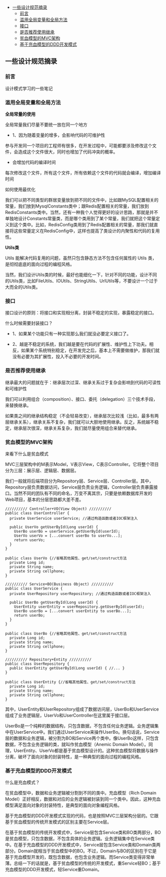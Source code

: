 <!-- START doctoc generated TOC please keep comment here to allow auto update -->
<!-- DON'T EDIT THIS SECTION, INSTEAD RE-RUN doctoc TO UPDATE -->

- [一些设计规范摘录](#%E4%B8%80%E4%BA%9B%E8%AE%BE%E8%AE%A1%E8%A7%84%E8%8C%83%E6%91%98%E5%BD%95)
  - [前言](#%E5%89%8D%E8%A8%80)
  - [滥用全局变量和全局方法](#%E6%BB%A5%E7%94%A8%E5%85%A8%E5%B1%80%E5%8F%98%E9%87%8F%E5%92%8C%E5%85%A8%E5%B1%80%E6%96%B9%E6%B3%95)
  - [接口](#%E6%8E%A5%E5%8F%A3)
  - [是否推荐使用继承](#%E6%98%AF%E5%90%A6%E6%8E%A8%E8%8D%90%E4%BD%BF%E7%94%A8%E7%BB%A7%E6%89%BF)
  - [贫血模型的MVC架构](#%E8%B4%AB%E8%A1%80%E6%A8%A1%E5%9E%8B%E7%9A%84mvc%E6%9E%B6%E6%9E%84)
  - [基于充血模型的DDD开发模式](#%E5%9F%BA%E4%BA%8E%E5%85%85%E8%A1%80%E6%A8%A1%E5%9E%8B%E7%9A%84ddd%E5%BC%80%E5%8F%91%E6%A8%A1%E5%BC%8F)

<!-- END doctoc generated TOC please keep comment here to allow auto update -->

## 一些设计规范摘录

### 前言

设计模式学习的一些笔记  

### 滥用全局变量和全局方法

**全局常量的使用**  

全局常量我们尽量不要统一放在同一个地方  

- 1、因为随着变量的增多，会影响代码的可维护性 

参与开发同一个项目的工程师有很多，在开发过程中，可能都要涉及修改这个文件，会造成这个文件很大，同时也增加了代码冲突的概率。  

- 会增加代码的编译时间  

每次修改这个文件，所有这个文件，所有依赖这个文件的代码就会编译，增加编译时间  

如何使用最优化  

我们可以把不同类型的群居变量放到把不同的文件中，比如跟MySQL配置相关的常量，我们放到MysqlConstants类中；跟Redis配置相关的常量，我们放到RedisConstants类中。当然，还有一种我个人觉得更好的设计思路，那就是并不单独地设计Constants常量类，而是哪个类用到了某个常量，我们就把这个常量定义到这个类中。比如，RedisConfig类用到了Redis配置相关的常量，那我们就直接将这些常量定义在RedisConfig中，这样也提高了类设计的内聚性和代码的复用性。  

**Utils类**

Utils 能解决代码复用的问题，虽然只包含静态方法不包含任何属性的 Utils 类，是彻彻底底的面向过程的编程风格。   

当然，我们设计Utils类的时候，最好也能细化一下，针对不同的功能，设计不同的Utils类，比如FileUtils、IOUtils、StringUtils、UrlUtils等，不要设计一个过于大而全的Utils类。  
   
### 接口

接口设计的原则：将接口和实现相分离，封装不稳定的实现，暴露稳定的接口。  

什么时候需要封装接口？  

- 1、如果某个功能只有一种实现那么我们就没必要定义接口了。  

- 2、越是不稳定的系统，我们越是要在代码的扩展性、维护性上下功夫。相反，如果某个系统特别稳定，在开发完之后，基本上不需要做维护，那我们就没有必要为其扩展性，投入不必要的开发时间。  

### 是否推荐使用继承

继承最大的问题就在于：继承层次过深、继承关系过于复杂会影响到代码的可读性和可维护性  

我们可以利用组合（composition）、接口、委托（delegation）三个技术手段，来替换继承。   

如果类之间的继承结构稳定（不会轻易改变），继承层次比较浅（比如，最多有两层继承关系），继承关系不复杂，我们就可以大胆地使用继承。反之，系统越不稳定，继承层次很深，继承关系复杂，我们就尽量使用组合来替代继承。  

### 贫血模型的MVC架构

来看下什么是贫血模式  

MVC三层架构中的M表示Model，V表示View，C表示Controller。它将整个项目分为三层：展示层、逻辑层、数据层。  

我们一般就将后端项目分为Repository层、Service层、Controller层。其中，Repository层负责数据访问，Service层负责业务逻辑，Controller层负责暴露接口。当然不同的团队有不同的命名，万变不离其宗，只要是依赖数据库开发的Web项目，基本的分层思路都大差不差。  

```
////////// Controller+VO(View Object) //////////
public class UserController {
  private UserService userService; //通过构造函数或者IOC框架注入
  
  public UserVo getUserById(Long userId) {
    UserBo userBo = userService.getUserById(userId);
    UserVo userVo = [...convert userBo to userVo...];
    return userVo;
  }
}

public class UserVo {//省略其他属性、get/set/construct方法
  private Long id;
  private String name;
  private String cellphone;
}

////////// Service+BO(Business Object) //////////
public class UserService {
  private UserRepository userRepository; //通过构造函数或者IOC框架注入
  
  public UserBo getUserById(Long userId) {
    UserEntity userEntity = userRepository.getUserById(userId);
    UserBo userBo = [...convert userEntity to userBo...];
    return userBo;
  }
}

public class UserBo {//省略其他属性、get/set/construct方法
  private Long id;
  private String name;
  private String cellphone;
}

////////// Repository+Entity //////////
public class UserRepository {
  public UserEntity getUserById(Long userId) { //... }
}

public class UserEntity {//省略其他属性、get/set/construct方法
  private Long id;
  private String name;
  private String cellphone;
}
``` 

其中，UserEntity和UserRepository组成了数据访问层，UserBo和UserService组成了业务逻辑层，UserVo和UserController在这里属于接口层。  

UserBo是一个纯粹的数据结构，只包含数据，不包含任何业务逻辑。业务逻辑集中在UserService中。我们通过UserService来操作UserBo。换句话说，Service层的数据和业务逻辑，被分割为BO和Service两个类中。像UserBo这样，只包含数据，不包含业务逻辑的类，就叫作贫血模型（Anemic Domain Model）。同理，UserEntity、UserVo都是基于贫血模型设计的。这种贫血模型将数据与操作分离，破坏了面向对象的封装特性，是一种典型的面向过程的编程风格。  

### 基于充血模型的DDD开发模式  

什么是充血模式？  

在贫血模型中，数据和业务逻辑被分割到不同的类中。充血模型（Rich Domain Model）正好相反，数据和对应的业务逻辑被封装到同一个类中。因此，这种充血模型满足面向对象的封装特性，是典型的面向对象编程风格。  

基于充血模型的DDD开发模式实现的代码，也是按照MVC三层架构分层的。它跟基于贫血模型的传统开发模式的区别主要在Service层。  

在基于贫血模型的传统开发模式中，Service层包含Service类和BO类两部分，BO是贫血模型，只包含数据，不包含具体的业务逻辑。业务逻辑集中在Service类中。在基于充血模型的DDD开发模式中，Service层包含Service类和Domain类两部分。Domain就相当于贫血模型中的BO。不过，Domain与BO的区别在于它是基于充血模型开发的，既包含数据，也包含业务逻辑。而Service类变得非常单薄。总结一下的话就是，基于贫血模型的传统的开发模式，重Service轻BO；基于充血模型的DDD开发模式，轻Service重Domain。  




  

